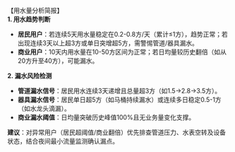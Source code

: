 【用水量分析简报】  
**1. 用水趋势判断**  
- **居民用户**：若连续5天用水量稳定在0.2-0.8方/天（累计≤1方），趋势正常；若出现连续3天以上超3方或单日突增超5方，需警惕管道/器具漏水。  
- **商业用户**：10天内用水量在10-50方区间为正常；若日均量较历史翻倍（如从20方升至40方），可能漏水。  

**2. 漏水风险检测**  
- **管道漏水信号**：居民用水连续3天递增且总量超3方（如1.5→2.8→3.5方）。  
- **器具漏水信号**：居民单日超5方（如马桶持续漏水）或连续多日稳定0.5-1方（如水龙头滴漏）。  
- **商业漏水阈值**：日均量突破历史峰值100%且无业务量变化支撑。  

**建议**：对异常用户（居民超阈值/商业翻倍）优先排查管道压力、水表空转及设备状态，结合夜间最小流量监测确认漏点。